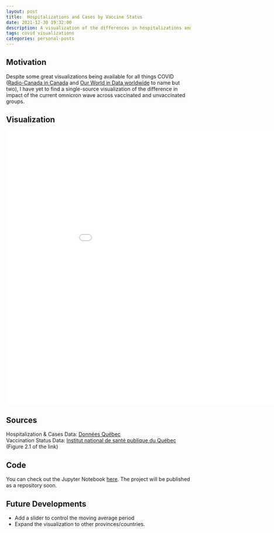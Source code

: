 ```yaml
---
layout: post
title:  Hospitalizations and Cases by Vaccine Status
date: 2021-12-30 19:32:00
description: A visualization of the differences in hospitalizations and case incidence rates as a function of vaccine status
tags: covid visualizations
categories: personal-posts
---
```

## Motivation
Despite some great visualizations being available for all things COVID ([Radio-Canada in Canada](https://ici.radio-canada.ca/info/2020/coronavirus-covid-19-pandemie-cas-carte-maladie-symptomes-propagation/)
and [Our World in Data worldwide](https://ourworldindata.org/coronavirus) to name but two), I have yet to find a single-source visualization of 
the difference in impact of the current omnicron wave across vaccinated and unvaccinated groups.

## Visualization
<iframe width="1000" height="750" frameborder="0" scrolling="yes" src="/assets/figures/Hosps_and_cases_vs_vacc_rate.html"></iframe>

## Sources
Hospitalization & Cases Data:  [Données Québec](https://www.donneesquebec.ca/recherche/dataset/covid-19-portrait-quotidien-des-cas-confirmes)
<br>
Vaccination Status Data: [Institut national de
santé publique du Québec](https://www.inspq.qc.ca/covid-19/donnees/vaccination) (Figure 2.1 of the link)

## Code
You can check out the Jupyter Notebook [here](https://drive.google.com/file/d/1A98XA_otgyHjx9yVocbuZVFuTSZ8fOtH/view?usp=sharing). 
The project will be published as a repository soon.

## Future Developments
 * Add a slider to control the moving average period
 * Expand the visualization to other provinces/countries.

